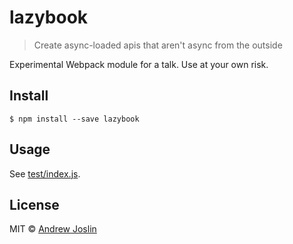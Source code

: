 # lazybook 

> Create async-loaded apis that aren't async from the outside

Experimental Webpack module for a talk. Use at your own risk.

## Install

```
$ npm install --save lazybook
```


## Usage

See [test/index.js](./test/index.js).


## License

MIT © [Andrew Joslin](http://ajoslin.com)
